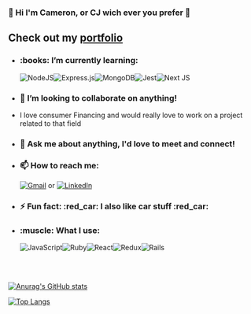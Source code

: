 ### 👋 Hi I'm Cameron, or CJ wich ever you prefer 👋
## <h2>Check out my [portfolio](https://cjleverett.me)</h2>

- <h3>:books: I’m currently learning:</h3><img alt="NodeJS" src="https://img.shields.io/badge/node.js%20-%2343853D.svg?&style=for-the-badge&logo=node.js&logoColor=white"/><img alt="Express.js" src="https://img.shields.io/badge/express.js%20-%23404d59.svg?&style=for-the-badge"/><img alt="MongoDB" src ="https://img.shields.io/badge/MongoDB-%234ea94b.svg?&style=for-the-badge&logo=mongodb&logoColor=white"/><img alt="Jest" src="https://img.shields.io/badge/-jest-%23C21325?&style=for-the-badge&logo=jest&logoColor=white"/><img alt="Next JS" src="https://img.shields.io/badge/next%20js%20-%23000000.svg?&style=for-the-badge&logo=next.js&logoColor=white"/>

- <h3>👯 I’m looking to collaborate on anything!</h3>
- <p>I love consumer Financing and would really love to work on a project related to that field<p>

- <h3>💬 Ask me about anything, I'd love to meet and connect!</h3>

- <h3>📫 How to reach me: </h3><a target='_blank' href='mailto:camrbo@gmail.com'><img alt="Gmail" src="https://img.shields.io/badge/Gmail-D14836?style=for-the-badge&logo=gmail&logoColor=white" /></a> or <a target='_blank' href='https://www.linkedin.com//in/cameron-leverett-a8810b18a/'><img alt="LinkedIn" src="https://img.shields.io/badge/linkedin%20-%230077B5.svg?&style=for-the-badge&logo=linkedin&logoColor=white"/></a>

- <h3>⚡ Fun fact: :red_car: I also like car stuff :red_car:</h3>

- <h3>:muscle: What I use:</h3>
  <img alt="JavaScript" src="https://img.shields.io/badge/javascript%20-%23323330.svg?&style=for-the-badge&logo=javascript&logoColor=%23F7DF1E"/><img alt="Ruby" src="https://img.shields.io/badge/ruby-%23CC342D.svg?&style=for-the-badge&logo=ruby&logoColor=white"/><img alt="React" src="https://img.shields.io/badge/react%20-%2320232a.svg?&style=for-the-badge&logo=react&logoColor=%2361DAFB"/><img alt="Redux" src="https://img.shields.io/badge/redux%20-%23593d88.svg?&style=for-the-badge&logo=redux&logoColor=white"/><img alt="Rails" src="https://img.shields.io/badge/rails%20-%23CC0000.svg?&style=for-the-badge&logo=ruby-on-rails&logoColor=white"/>

<br/><br/>

[![Anurag's GitHub stats](https://github-readme-stats.vercel.app/api?username=Hurly77&count_private=true&show_icons=true&theme=dark)](https://github.com/anuraghazra/github-readme-stats)

[![Top Langs](https://github-readme-stats.vercel.app/api/top-langs/?username=Hurly77&layout=compact&theme=dark)](https://github.com/anuraghazra/github-readme-stats)
